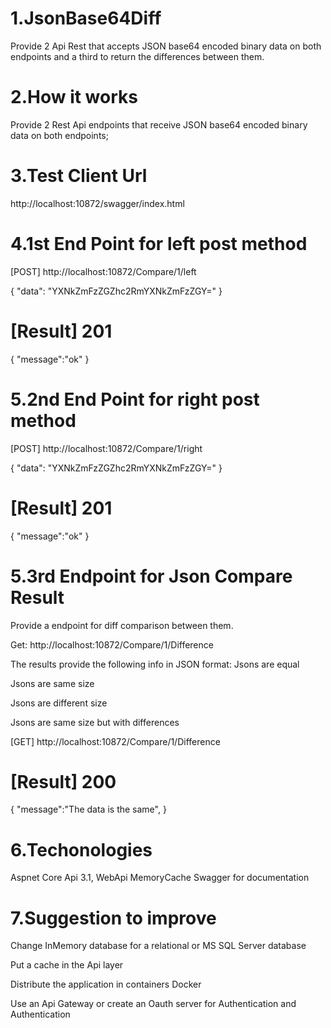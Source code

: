 1.JsonBase64Diff
===================================================================

Provide 2 Api Rest that accepts JSON base64 encoded binary data on both endpoints and a third to return the differences between them.

2.How it works
===================================================================

Provide 2 Rest Api endpoints that receive JSON base64 encoded binary data on both endpoints;

3.Test Client Url
=====================================================================
http://localhost:10872/swagger/index.html

4.1st End Point for left post method
=====================================================================
[POST]
http://localhost:10872/Compare/1/left

{
  "data": "YXNkZmFzZGZhc2RmYXNkZmFzZGY="
}

[Result] 201
=====================================================================
{
  "message":"ok"
}

5.2nd End Point for right post method
=====================================================================
[POST] 
http://localhost:10872/Compare/1/right

{
  "data": "YXNkZmFzZGZhc2RmYXNkZmFzZGY="
}

[Result] 201
=====================================================================
{
  "message":"ok"
}

5.3rd Endpoint for Json Compare Result 
=====================================================================
Provide a endpoint for diff comparison between them.

Get: http://localhost:10872/Compare/1/Difference

The results provide the following info in JSON format:
Jsons are equal

Jsons are same size

Jsons are different size

Jsons are same size but with differences

[GET] 
http://localhost:10872/Compare/1/Difference

[Result] 200
=====================================================================
{
  "message":"The data is the same",
}

6.Techonologies
========================
Aspnet Core Api 3.1,
WebApi
MemoryCache
Swagger for documentation

7.Suggestion to improve
==============================
Change InMemory database for a relational or MS SQL Server database

Put a cache in the Api layer

Distribute the application in containers Docker

Use an Api Gateway or create an Oauth server for Authentication and Authentication


